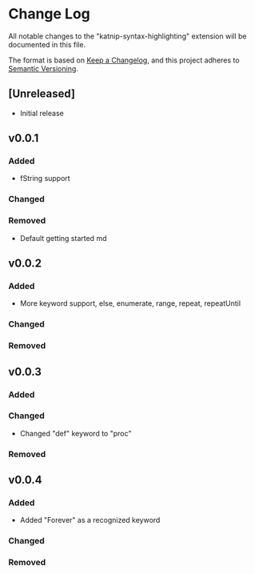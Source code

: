 # Change Log

All notable changes to the "katnip-syntax-highlighting" extension will be documented in this file.

The format is based on [Keep a Changelog](https://keepachangelog.com/en/1.1.0/),
and this project adheres to [Semantic Versioning](https://semver.org/spec/v2.0.0.html).

## [Unreleased]

- Initial release

## v0.0.1

### Added
- fString support

### Changed

### Removed
- Default getting started md

## v0.0.2

### Added
- More keyword support, else, enumerate, range, repeat, repeatUntil

### Changed

### Removed

## v0.0.3

### Added

### Changed
- Changed "def" keyword to "proc"

### Removed

## v0.0.4

### Added
- Added "Forever" as a recognized keyword

### Changed

### Removed